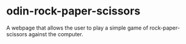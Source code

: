 # odin-rock-paper-scissors
A webpage that allows the user to play a simple game of rock-paper-scissors against the computer.
